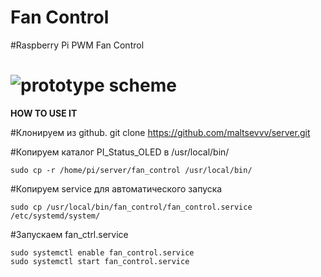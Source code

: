 # Fan Control
#Raspberry Pi PWM Fan Control 

# ![prototype scheme](https://github.com/maltsevvv/server/raw/main/fan_control/icon/oled128x32.png)

**HOW TO USE IT**

#Клонируем из github.
    git clone https://github.com/maltsevvv/server.git
    
#Копируем каталог PI_Status_OLED в /usr/local/bin/

    sudo cp -r /home/pi/server/fan_control /usr/local/bin/

#Копируем service для автоматического запуска

    sudo cp /usr/local/bin/fan_control/fan_control.service /etc/systemd/system/

#Запускаем fan_ctrl.service

    sudo systemctl enable fan_control.service
    sudo systemctl start fan_control.service
